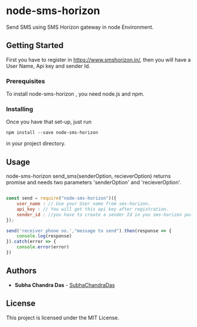 # node-sms-horizon

Send SMS using SMS Horizon gateway in node Environment.

## Getting Started

First you have to register in https://www.smshorizon.in/, then you will have a User Name, Api key and sender Id.

### Prerequisites

To install node-sms-horizon , you need node.js and npm.

### Installing

Once you have that set-up, just run

```
npm install --save node-sms-horizon
```
 in your project directory.


## Usage

node-sms-horizon send_sms(senderOption, recieverOption) returns promise and
needs two parameters 'senderOption' and 'recieverOption'.
```javascript

const send = require("node-sms-horizon")({
    user_name : // Use your User name from sms-horizon. 
    api_key : // You will get this api key after registration. 
    sender_id : //you have to create a sender Id in you sms-horizon portal. 
});

send('receiver phone no.',"message to send").then(response => {
    console.log(response)
}).catch(error => {
    console.error(error)
})

```

## Authors

* **Subha Chandra Das** - [SubhaChandraDas](https://github.com/SubhaChandraDas)

## License

This project is licensed under the MIT License.

